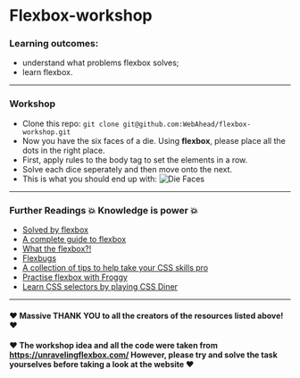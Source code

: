 # Flexbox-workshop

### Learning outcomes:

- understand what problems flexbox solves;
- learn flexbox.

---

### Workshop

- Clone this repo: `git clone git@github.com:WebAhead/flexbox-workshop.git`
- Now you have the six faces of a die. Using **flexbox**, please place all the dots in the right place.
- First, apply rules to the body tag to set the elements in a row.
- Solve each dice seperately and then move onto the next.
- This is what you should end up with: ![Die Faces](faces.PNG)

---

### Further Readings :boom: Knowledge is power :boom:

- [Solved by flexbox ](https://philipwalton.github.io/solved-by-flexbox/)
- [A complete guide to flexbox](https://css-tricks.com/snippets/css/a-guide-to-flexbox/)
- [What the flexbox?!](https://flexbox.io/)
- [Flexbugs](https://github.com/philipwalton/flexbugs)
- [A collection of tips to help take your CSS skills pro](https://github.com/AllThingsSmitty/css-protips)
- [Practise flexbox with Froggy](http://flexboxfroggy.com/)
- [Learn CSS selectors by playing CSS Diner](https://flukeout.github.io/)

---

#### :heart: Massive THANK YOU to all the creators of the resources listed above! :heart:

#### :heart: The workshop idea and all the code were taken from https://unravelingflexbox.com/ However, please try and solve the task yourselves before taking a look at the website :heart:
